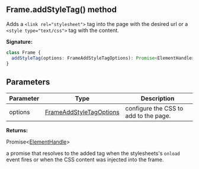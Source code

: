 ## Frame.addStyleTag() method

Adds a `<link rel="stylesheet">` tag into the page with the desired url or a `<style type="text/css">` tag with the content.

**Signature:**

```typescript
class Frame {
  addStyleTag(options: FrameAddStyleTagOptions): Promise<ElementHandle>;
}
```

## Parameters

| Parameter | Type                                                              | Description                           |
| --------- | ----------------------------------------------------------------- | ------------------------------------- |
| options   | [FrameAddStyleTagOptions](./puppeteer.frameaddstyletagoptions.md) | configure the CSS to add to the page. |

**Returns:**

Promise&lt;[ElementHandle](./puppeteer.elementhandle.md)&gt;

a promise that resolves to the added tag when the stylesheets's `onload` event fires or when the CSS content was injected into the frame.
